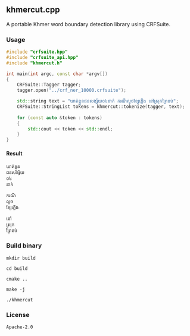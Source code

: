 ## khmercut.cpp

A portable Khmer word boundary detection library using CRFSuite.


### Usage

```cpp
#include "crfsuite.hpp"
#include "crfsuite_api.hpp"
#include "khmercut.h"

int main(int argc, const char *argv[])
{
	CRFSuite::Tagger tagger;
	tagger.open("../crf_ner_10000.crfsuite");

	std::string text = "ឃាត់ខ្លួនជនសង្ស័យ០៤នាក់ ករណីលួចខ្សែភ្លើង នៅស្រុកព្រៃនប់";
	CRFSuite::StringList tokens = khmercut::tokenize(tagger, text);
	
	for (const auto &token : tokens)
	{
		std::cout << token << std::endl;
	}
}
```

#### Result

```
ឃាត់ខ្លួន
ជនសង្ស័យ
០៤
នាក់
 
ករណី
លួច
ខ្សែភ្លើង
 
នៅ
ស្រុក
ព្រៃនប់
```


### Build binary

```shell
mkdir build

cd build

cmake ..

make -j

./khmercut

```


### License

`Apache-2.0`
